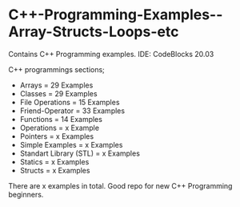 # C++-Programming-Examples--Array-Structs-Loops-etc
Contains C++ Programming examples. IDE: CodeBlocks 20.03 

C++ programmings sections;
- Arrays = 29 Examples
- Classes = 29 Examples
- File Operations = 15 Examples
- Friend-Operator = 33 Examples
- Functions = 14 Examples
- Operations = x Example
- Pointers = x Examples
- Simple Examples = x Examples
- Standart Library (STL) = x Examples
- Statics = x Examples
- Structs = x Examples

There are x examples in total. Good repo for new C++ Programming beginners.